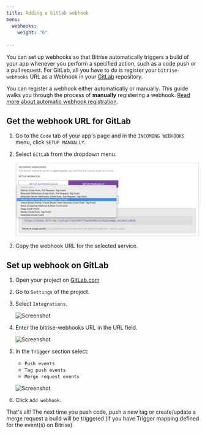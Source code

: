 ```yaml
---
title: Adding a Gitlab webhook
menu:
  webhooks:
    weight: "6"

---
```

You can set up webhooks so that Bitrise automatically triggers a build of your app whenever you perform a specified action, such as a code push or a pull request. For GitLab, all you have to do is register your `bitrise-webhooks` URL as a Webhook in your [GitLab](https://www.gitlab.com) repository.

You can register a webhook either automatically or manually. This guide walks you through the process of __manually__ registering a webhook. [Read more about automatic webhook registration](/webhooks/index#setting-up-incoming-webhooks-automatically). 

## Get the webhook URL for GitLab

1. Go to the `Code` tab of your app's page and in the `INCOMING WEBHOOKS` menu, click `SETUP MANUALLY`.

1. Select `GitLab` from the dropdown menu.

    ![Screenshot](/img/bitrise-gitlab-webhook.png)

1. Copy the webhook URL for the selected service.

## Set up webhook on GitLab

1. Open your project on [GitLab.com](https://www.gitlab.com)

1. Go to `Settings` of the project.

1. Select `Integrations`.

    ![Screenshot](/img/webhooks/integrations-gitlab.png)

1. Enter the bitrise-webhooks URL in the URL field.

    ![Screenshot](/img/webhooks/gitlab-webhook-url.png)

1. In the `Trigger` section select:

    - `Push events`
    - `Tag push events`
    - `Merge request events`

    ![Screenshot](/img/webhooks/gitlab-webhook-events.png)

1. Click `Add webhook`.

That's all! The next time you push code, push a new tag or create/update a merge request a build will be triggered (if you have Trigger mapping defined for the event(s) on Bitrise).